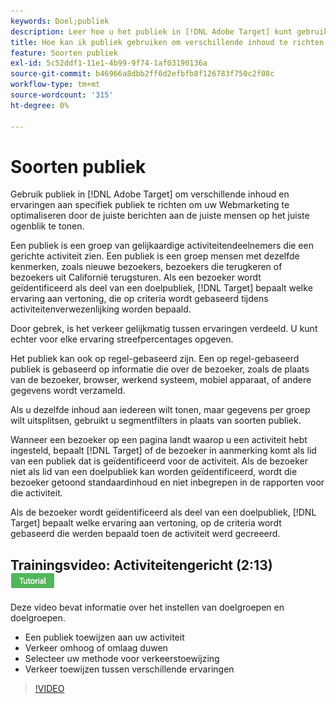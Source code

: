 ```yaml
---
keywords: Doel;publiek
description: Leer hoe u het publiek in [!DNL Adobe Target] kunt gebruiken om verschillende inhoud en ervaringen te richten op specifieke doelgroepen om uw inspanningen voor webmarketing te optimaliseren.
title: Hoe kan ik publiek gebruiken om verschillende inhoud te richten aan specifieke segmenten?
feature: Soorten publiek
exl-id: 5c52ddf1-11e1-4b99-9f74-1af03190136a
source-git-commit: b46966a8dbb2ff6d2efbfb8f126783f750c2f08c
workflow-type: tm+mt
source-wordcount: '315'
ht-degree: 0%

---
```


# Soorten publiek

Gebruik publiek in [!DNL Adobe Target] om verschillende inhoud en ervaringen aan specifiek publiek te richten om uw Webmarketing te optimaliseren door de juiste berichten aan de juiste mensen op het juiste ogenblik te tonen.

Een publiek is een groep van gelijkaardige activiteitendeelnemers die een gerichte activiteit zien. Een publiek is een groep mensen met dezelfde kenmerken, zoals nieuwe bezoekers, bezoekers die terugkeren of bezoekers uit Californië terugsturen. Als een bezoeker wordt geïdentificeerd als deel van een doelpubliek, [!DNL Target] bepaalt welke ervaring aan vertoning, die op criteria wordt gebaseerd tijdens activiteitenverwezenlijking worden bepaald.

Door gebrek, is het verkeer gelijkmatig tussen ervaringen verdeeld. U kunt echter voor elke ervaring streefpercentages opgeven.

Het publiek kan ook op regel-gebaseerd zijn. Een op regel-gebaseerd publiek is gebaseerd op informatie die over de bezoeker, zoals de plaats van de bezoeker, browser, werkend systeem, mobiel apparaat, of andere gegevens wordt verzameld.

Als u dezelfde inhoud aan iedereen wilt tonen, maar gegevens per groep wilt uitsplitsen, gebruikt u segmentfilters in plaats van soorten publiek.

Wanneer een bezoeker op een pagina landt waarop u een activiteit hebt ingesteld, bepaalt [!DNL Target] of de bezoeker in aanmerking komt als lid van een publiek dat is geïdentificeerd voor de activiteit. Als de bezoeker niet als lid van een doelpubliek kan worden geïdentificeerd, wordt die bezoeker getoond standaardinhoud en niet inbegrepen in de rapporten voor die activiteit.

Als de bezoeker wordt geïdentificeerd als deel van een doelpubliek, [!DNL Target] bepaalt welke ervaring aan vertoning, op de criteria wordt gebaseerd die werden bepaald toen de activiteit werd gecreeerd.

## Trainingsvideo: Activiteitengericht (2:13) ![Zelfstudie-badge](/help/assets/tutorial.png)

Deze video bevat informatie over het instellen van doelgroepen en doelgroepen.

* Een publiek toewijzen aan uw activiteit
* Verkeer omhoog of omlaag duwen
* Selecteer uw methode voor verkeerstoewijzing
* Verkeer toewijzen tussen verschillende ervaringen

>[!VIDEO](https://video.tv.adobe.com/v/17385)
